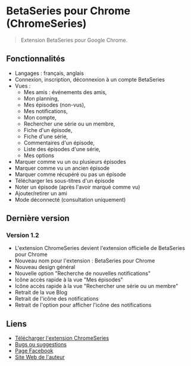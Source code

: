 # BetaSeries pour Chrome (ChromeSeries)

> Extension BetaSeries pour Google Chrome.

## Fonctionnalités

* Langages : français, anglais
* Connexion, inscription, déconnexion à un compte BetaSeries
* Vues : 
	* Mes amis : événements des amis, 
	* Mon planning, 
	* Mes épisodes (non-vus), 
	* Mes notifications, 
	* Mon compte, 
	* Rechercher une série ou un membre,
	* Fiche d'un épisode, 
	* Fiche d'une série, 
	* Commentaires d'un épisode, 
	* Liste des épisodes d'une série,
	* Mes options
* Marquer comme vu un ou plusieurs épisodes
* Marquer comme vu un ancien épisode
* Marquer comme récupéré ou pas un épisode
* Télécharger les sous-titres d'un épisode
* Noter un épisode (après l'avoir marqué comme vu)
* Ajouter/retirer un ami
* Mode déconnecté (consultation uniquement)

## Dernière version

### Version 1.2

* L'extension ChromeSeries devient l'extension officielle de BetaSeries pour Chrome 
* Nouveau nom pour l'extension : BetaSeries pour Chrome
* Nouveau design général
* Nouvelle option "Recherche de nouvelles notifications"
* Icône accès rapide à la vue "Mes épisodes"
* Icône accès rapide à la vue "Rechercher une série ou un membre"
* Retrait de la vue Blog
* Retrait de l'icône des notifications
* Retrait de l'option pour afficher l'icône des notifications

## Liens

* [Télécharger l'extension ChromeSeries](https://chrome.google.com/webstore/detail/dadaekemlgdonlfgmfmjnpbgdplffpda)
* [Bugs ou suggestions](https://www.betaseries.com/bugs/chromeseries)
* [Page Facebook](http://www.facebook.com/pages/ChromeSeries/199020100116357)
* [Site Web de l'auteur](http://www.menencia.com)
